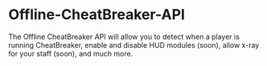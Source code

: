 # Offline-CheatBreaker-API
The Offline CheatBreaker API will allow you to detect when a player is running CheatBreaker, enable and disable HUD modules (soon), allow x-ray for your staff (soon), and much more.
